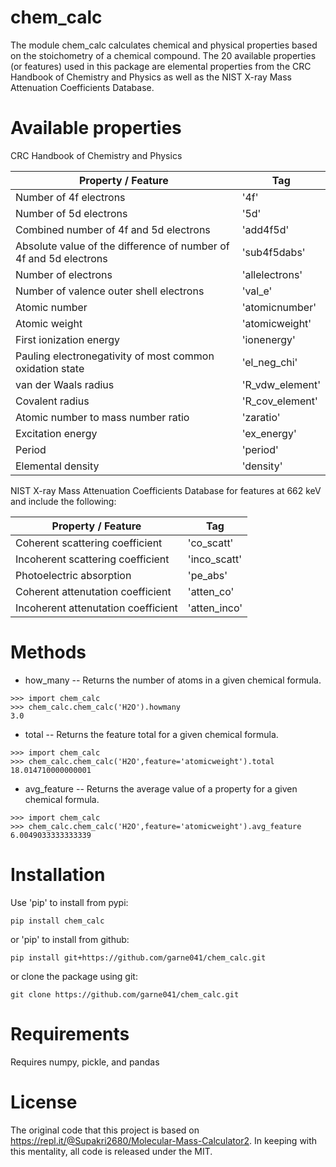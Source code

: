 # chem_calc
The module chem_calc calculates chemical and physical properties based on the stoichometry of a chemical compound. The 20 available properties (or features) used in this package are elemental properties from the CRC Handbook of Chemistry and Physics as well as the NIST X-ray Mass Attenuation Coefficients Database.


# Available properties

CRC Handbook of Chemistry and Physics

| Property / Feature | Tag |
|-----------------|-----------------------|
| Number of 4f electrons  | '4f'|
| Number of 5d electrons  | '5d'|
| Combined number of 4f and 5d electrons | 'add4f5d'|
| Absolute value of the difference of number of 4f and 5d electrons | 'sub4f5dabs'|
| Number of electrons  | 'allelectrons' |
| Number of valence outer shell electrons  | 'val_e' |
| Atomic number | 'atomicnumber' |
| Atomic weight | 'atomicweight' |
| First ionization energy | 'ionenergy' |
| Pauling electronegativity of most common oxidation state | 'el_neg_chi' |
| van der Waals radius | 'R_vdw_element' |
| Covalent radius | 'R_cov_element' | 
| Atomic number to mass number ratio | 'zaratio' |
| Excitation energy  | 'ex_energy' |
| Period  | 'period' |
| Elemental density | 'density' |


NIST X-ray Mass Attenuation Coefficients Database for features at 662 keV and include the following:

|Property / Feature| Tag|
|----------|----------|
|Coherent scattering coefficient |'co_scatt'|
|Incoherent scattering coefficient |'inco_scatt'|
|Photoelectric absorption |'pe_abs'|
|Coherent attenutation coefficient |'atten_co'|
|Incoherent attenutation coefficient |'atten_inco'|

# Methods
* how_many -- Returns the number of atoms in a given chemical formula.
```{
>>> import chem_calc
>>> chem_calc.chem_calc('H2O').howmany
3.0

```
* total --  Returns the feature total for a given chemical formula.
```{
>>> import chem_calc
>>> chem_calc.chem_calc('H2O',feature='atomicweight').total
18.014710000000001

```

* avg_feature -- Returns the average value of a property for a given chemical formula.
```{
>>> import chem_calc
>>> chem_calc.chem_calc('H2O',feature='atomicweight').avg_feature
6.0049033333333339

```

# Installation

Use 'pip' to install from pypi:

```{
pip install chem_calc

```

or 'pip' to install from github:

```{
pip install git+https://github.com/garne041/chem_calc.git

```
or clone the package using git:

```{
git clone https://github.com/garne041/chem_calc.git

```

# Requirements
Requires numpy, pickle, and pandas

# License
The original code that this project is based on https://repl.it/@Supakri2680/Molecular-Mass-Calculator2. In keeping with this mentality, all code is released under the MIT.

